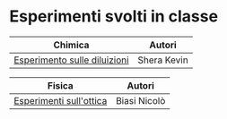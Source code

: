 # Esperimenti svolti in classe

| Chimica | Autori |
|---------|--------|
| [Esperimento sulle diluizioni](diluizioni.md) | Shera Kevin |

| Fisica | Autori |
|--------|--------|
| [Esperimenti sull'ottica](ottica/) | Biasi Nicolò |
